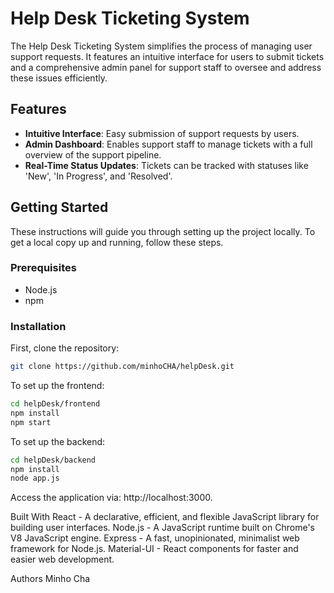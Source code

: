 # Help Desk Ticketing System

The Help Desk Ticketing System simplifies the process of managing user support requests. It features an intuitive interface for users to submit tickets and a comprehensive admin panel for support staff to oversee and address these issues efficiently.

## Features

- **Intuitive Interface**: Easy submission of support requests by users.
- **Admin Dashboard**: Enables support staff to manage tickets with a full overview of the support pipeline.
- **Real-Time Status Updates**: Tickets can be tracked with statuses like 'New', 'In Progress', and 'Resolved'.

## Getting Started

These instructions will guide you through setting up the project locally. To get a local copy up and running, follow these steps.

### Prerequisites

- Node.js
- npm

### Installation

First, clone the repository:

```sh
git clone https://github.com/minhoCHA/helpDesk.git
```
To set up the frontend:
```sh
cd helpDesk/frontend
npm install
npm start
```
To set up the backend:
```sh
cd helpDesk/backend
npm install
node app.js
```

Access the application via: http://localhost:3000.

Built With
React - A declarative, efficient, and flexible JavaScript library for building user interfaces.
Node.js - A JavaScript runtime built on Chrome's V8 JavaScript engine.
Express - A fast, unopinionated, minimalist web framework for Node.js.
Material-UI - React components for faster and easier web development.

Authors
Minho Cha
